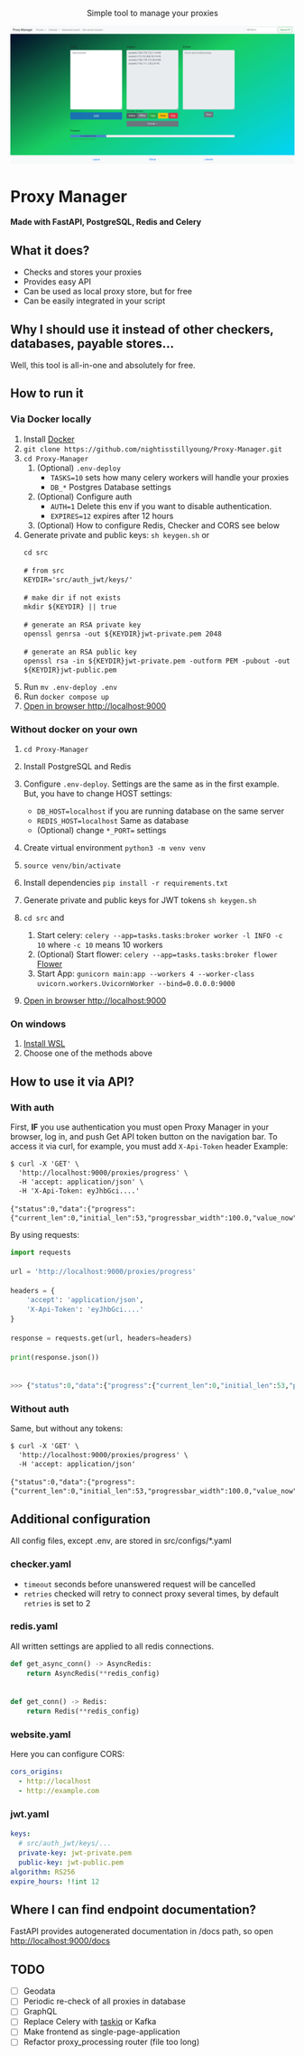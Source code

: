 

<p style="text-align: center;">Simple tool to manage your proxies</p>

![Main page](images/main_page.png)

# Proxy Manager
#### Made with FastAPI, PostgreSQL, Redis and Celery

## What it does?
- Checks and stores your proxies
- Provides easy API
- Can be used as local proxy store, but for free
- Can be easily integrated in your script

## Why I should use it instead of other checkers, databases, payable stores...
Well, this tool is all-in-one and absolutely for free.

## How to run it
### Via Docker locally
1. Install [Docker](https://www.docker.com/)
2. `git clone https://github.com/nightisstillyoung/Proxy-Manager.git`
3. `cd Proxy-Manager`
   1. (Optional) `.env-deploy`
      - `TASKS=10` sets how many celery workers will handle your proxies 
      - `DB_*` Postgres Database settings
   2. (Optional) Configure auth
      - `AUTH=1` Delete this env if you want to disable authentication.
      - `EXPIRES=12` expires after 12 hours
   3. (Optional) How to configure Redis, Checker and CORS see below
4. Generate private and public keys: `sh keygen.sh` or
   ```shell
   cd src
   
   # from src
   KEYDIR='src/auth_jwt/keys/'
   
   # make dir if not exists
   mkdir ${KEYDIR} || true
   
   # generate an RSA private key
   openssl genrsa -out ${KEYDIR}jwt-private.pem 2048
   
   # generate an RSA public key
   openssl rsa -in ${KEYDIR}jwt-private.pem -outform PEM -pubout -out ${KEYDIR}jwt-public.pem
   
   ```
5. Run `mv .env-deploy .env`
6. Run `docker compose up`
7. [Open in browser http://localhost:9000](http://localhost:9000)

### Without docker on your own
1. `cd Proxy-Manager`
2. Install PostgreSQL  and Redis
3. Configure `.env-deploy`. Settings are the same as in the first example. But, 
    you have to change HOST settings:
    - `DB_HOST=localhost` if you are running database on the same server
    - `REDIS_HOST=localhost` Same as database
    - (Optional) change `*_PORT=` settings
4. Create virtual environment `python3 -m venv venv`
5. `source venv/bin/activate`
6. Install dependencies `pip install -r requirements.txt`
7. Generate private and public keys for JWT tokens `sh keygen.sh`
8. `cd src` and
   1. Start celery: `celery --app=tasks.tasks:broker worker -l INFO -c 10` where
       `-c 10` means 10 workers
   2. (Optional) Start flower: `celery --app=tasks.tasks:broker flower` [Flower](http://localhost:5555)
   3. Start App: `gunicorn main:app --workers 4 --worker-class uvicorn.workers.UvicornWorker --bind=0.0.0.0:9000`

9. [Open in browser http://localhost:9000](http://localhost:9000) 

### On windows
1. [Install WSL](https://learn.microsoft.com/en-us/windows/wsl/install)
2. Choose one of the methods above

## How to use it via API?
### With auth
First, **IF** you use authentication you must open Proxy Manager in your browser, log in, 
and push Get API token button on the navigation bar. To access it via curl, for example, you must add `X-Api-Token` header Example:
```commandline
$ curl -X 'GET' \
  'http://localhost:9000/proxies/progress' \
  -H 'accept: application/json' \
  -H 'X-Api-Token: eyJhbGci....'

{"status":0,"data":{"progress":{"current_len":0,"initial_len":53,"progressbar_width":100.0,"value_now":53}}}
```
By using requests:
```python
import requests

url = 'http://localhost:9000/proxies/progress'

headers = {
    'accept': 'application/json',
    'X-Api-Token': 'eyJhbGci....'
}

response = requests.get(url, headers=headers)

print(response.json())


>>> {"status":0,"data":{"progress":{"current_len":0,"initial_len":53,"progressbar_width":100.0,"value_now":53}}}
```

### Without auth
Same, but without any tokens:
```commandline
$ curl -X 'GET' \
  'http://localhost:9000/proxies/progress' \
  -H 'accept: application/json'

{"status":0,"data":{"progress":{"current_len":0,"initial_len":53,"progressbar_width":100.0,"value_now":53}}}
```


## Additional configuration
All config files, except .env, are stored in src/configs/*.yaml

### checker.yaml
- `timeout` seconds before unanswered request will be cancelled
- `retries` checked will retry to connect proxy several times, by default `retries` is set to 2

### redis.yaml
All written settings are applied to all redis connections. 
```Python
def get_async_conn() -> AsyncRedis:
    return AsyncRedis(**redis_config)


def get_conn() -> Redis:
    return Redis(**redis_config)
```

### website.yaml
Here you can configure CORS:
```yaml
cors_origins:
  - http://localhost
  - http://example.com
```

### jwt.yaml
```yaml
keys:
  # src/auth_jwt/keys/...
  private-key: jwt-private.pem
  public-key: jwt-public.pem
algorithm: RS256
expire_hours: !!int 12
```

## Where I can find endpoint documentation?
FastAPI provides autogenerated documentation in /docs path, so open <http://localhost:9000/docs>

## TODO
- [ ] Geodata
- [ ] Periodic re-check of all proxies in database
- [ ] GraphQL
- [ ] Replace Celery with [taskiq](https://taskiq-python.github.io/) or Kafka
- [ ] Make frontend as single-page-application
- [ ] Refactor proxy_processing router (file too long)